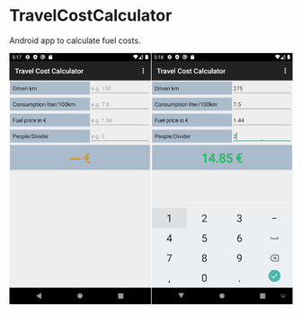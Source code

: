 # TravelCostCalculator
Android app to calculate fuel costs.

![Alt text](/screenshots/TravelCostCalculator.png?raw=true)
